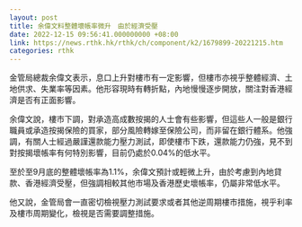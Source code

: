 ```yaml
---
layout: post
title: 余偉文料整體壞帳率微升　由於經濟受壓
date: 2022-12-15 09:56:41.000000000 +08:00
link: https://news.rthk.hk/rthk/ch/component/k2/1679899-20221215.htm
categories: rthk
---
```


金管局總裁余偉文表示，息口上升對樓市有一定影響，但樓市亦視乎整體經濟、土地供求、失業率等因素。他形容現時有轉折點，內地慢慢逐步開放，關注對香港經濟是否有正面影響。

余偉文說，樓市下調，對承造高成數按揭的人士會有些影響，但這些人一般是銀行職員或承造按揭保險的買家，部分風險轉嫁至保險公司，而非留在銀行體系。他強調，有關人士經過嚴謹還款能力壓力測試，即使樓市下跌，還款能力仍強，見不到對按揭壞帳率有何特別影響，目前仍處於0.04%的低水平。

至於至9月底的整體壞帳率為1.1%，余偉文預計或輕微上升，由於考慮到內地貸款、香港經濟受壓，但強調相較其他市場及香港歷史壞帳率，仍屬非常低水平。

他又說，金管局會一直密切檢視壓力測試要求或者其他逆周期樓市措施，視乎利率及樓市周期變化，檢視是否需要調整措施。
